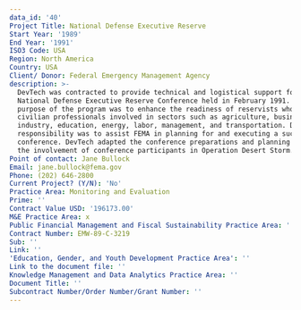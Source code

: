 ```yaml
---
data_id: '40'
Project Title: National Defense Executive Reserve
Start Year: '1989'
End Year: '1991'
ISO3 Code: USA
Region: North America
Country: USA
Client/ Donor: Federal Emergency Management Agency
description: >-
  DevTech was contracted to provide technical and logistical support for the
  National Defense Executive Reserve Conference held in February 1991. The
  purpose of the program was to enhance the readiness of reservists who were
  civilian professionals involved in sectors such as agriculture, business and
  industry, education, energy, labor, management, and transportation. DevTech's
  responsibility was to assist FEMA in planning for and executing a successful
  conference. DevTech adapted the conference preparations and planning to absorb
  the involvement of conference participants in Operation Desert Storm.
Point of contact: Jane Bullock
Email: jane.bullock@fema.gov
Phone: (202) 646-2800
Current Project? (Y/N): 'No'
Practice Area: Monitoring and Evaluation
Prime: ''
Contract Value USD: '196173.00'
M&E Practice Area: x
Public Financial Management and Fiscal Sustainability Practice Area: ''
Contract Number: EMW-89-C-3219
Sub: ''
Link: ''
'Education, Gender, and Youth Development Practice Area': ''
Link to the document file: ''
Knowledge Management and Data Analytics Practice Area: ''
Document Title: ''
Subcontract Number/Order Number/Grant Number: ''
---
```

